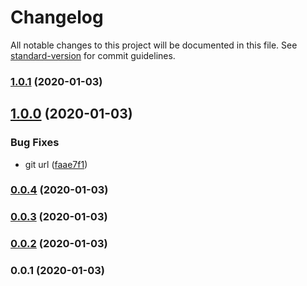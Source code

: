 # Changelog

All notable changes to this project will be documented in this file. See [standard-version](https://github.com/conventional-changelog/standard-version) for commit guidelines.

### [1.0.1](https://github.com/kikobeats/cold-start/compare/v0.0.5...v1.0.1) (2020-01-03)

## [1.0.0](https://github.com/kikobeats/cold-start/compare/v0.0.4...v1.0.0) (2020-01-03)

### Bug Fixes

* git url ([faae7f1](https://github.com/kikobeats/cold-start/commit/faae7f1053f9060fe68a4c2b9928b7175b89c1a5))

### [0.0.4](http://github.com///compare/v0.0.3...v0.0.4) (2020-01-03)

### [0.0.3](http://github.com///compare/v0.0.2...v0.0.3) (2020-01-03)

### [0.0.2](http://github.com///compare/v0.0.1...v0.0.2) (2020-01-03)

### 0.0.1 (2020-01-03)

